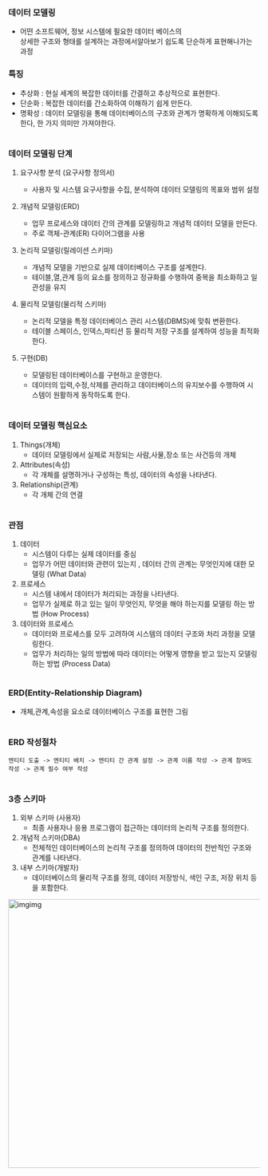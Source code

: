 ### 데이터 모델링
- 어떤 소프트웨어, 정보 시스템에 필요한 데이터 베이스의  
  상세한 구조와 형태를 설계하는 과정에서알아보기 쉽도록 단순하게 표현해나가는 과정
### 특징
- 추상화 : 현실 세계의 복잡한 데이터를 간결하고 추상적으로 표현한다.
- 단순화 : 복잡한 데이터를 간소화하여 이해하기 쉽게 만든다.
- 명확성 : 데이터 모델링을 통해 데이터베이스의 구조와 관계가 명확하게 이해되도록 한다, 한 가지 의미만 가져야한다.
#
### 데이터 모델링 단계
1. 요구사항 분석 (요구사항 정의서)
    - 사용자 및 시스템 요구사항을 수집, 분석하여 데이터 모델링의 목표와 범위 설정

2. 개념적 모델링(ERD)
    - 업무 프로세스와 데이터 간의 관계를 모델링하고 개념적 데이터 모델을 만든다.
    - 주로 객체-관계(ER) 다이어그램을 사용

3. 논리적 모델링(릴레이션 스키마)
    - 개념적 모델을 기반으로 실제 데이터베이스 구조를 설계한다.
    - 테이블,열,관계 등의 요소를 정의하고 정규화를 수행하여 중복을 최소화하고 일관성을 유지

4. 물리적 모델링(물리적 스키마)
    - 논리적 모델을 특정 데이터베이스 관리 시스템(DBMS)에 맞춰 변환한다.
    - 테이블 스페이스, 인덱스,파티션 등 물리적 저장 구조를 설계하여 성능을 최적화한다.

5. 구현(DB)
    - 모델링된 데이터베이스를 구현하고 운영한다.
    - 데이터의 입력,수정,삭제를 관리하고 데이터베이스의 유지보수를 수행하여 시스템이 원활하게 동작하도록 한다.
#
### 데이터 모델링 핵심요소
1. Things(개체)
    - 데이터 모델링에서 실제로 저장되는 사람,사물,장소 또는 사건등의 개체
2. Attributes(속성)
    - 각 개체를 설명하거나 구성하는 특성, 데이터의 속성을 나타낸다.
3. Relationship(관계)
    - 각 개체 간의 연결
#
### 관점
1. 데이터
    - 시스템이 다루는 실제 데이터를 중심
    - 업무가 어떤 데이터와 관련이 있는지 , 데이터 간의 관계는 무엇인지에 대한 모델링 (What Data)
2. 프로세스
    - 시스템 내에서 데이터가 처리되는 과정을 나타낸다.
    - 업무가 실제로 하고 있는 일이 무엇인지, 무엇을 해야 하는지를 모델링 하는 방법 (How Process)
4. 데이터와 프로세스
    - 데이터와 프로세스를 모두 고려하여 시스템의 데이터 구조와 처리 과정을 모델링한다.
    - 업무가 처리하는 일의 방법에 따라 데이터는 어떻게 영향을 받고 있는지 모델링하는 방법 (Process Data)
#
### ERD(Entity-Relationship Diagram)
- 개체,관계,속성을 요소로 데이터베이스 구조를 표현한 그림
#
### ERD 작성절차
```
엔티티 도출 -> 엔티티 배치 -> 엔티티 간 관계 설정 -> 관계 이름 작성 -> 관계 참여도 작성 -> 관계 필수 여부 작성
```
#
### 3층 스키마
1. 외부 스키마 (사용자)
    - 최종 사용자나 응용 프로그램이 접근하는 데이터의 논리적 구조를 정의한다.
2. 개념적 스키마(DBA)
    - 전체적인 데이터베이스의 논리적 구조를 정의하여 데이터의 전반적인 구조와 관계를 나타낸다.
3. 내부 스키마(개발자)
    - 데이터베이스의 물리적 구조를 정의, 데이터 저장방식, 색인 구조, 저장 위치 등을 포함한다.

 <img width="539" alt="imgimg" src="https://github.com/user-attachments/assets/fee60a98-6709-4c72-a5ab-e8a8f3f4d094">

    


